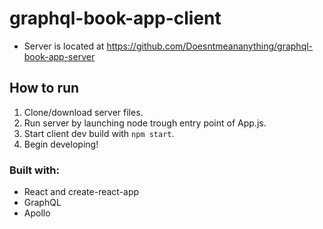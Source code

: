 # graphql-book-app-client

- Server is located at https://github.com/Doesntmeananything/graphql-book-app-server

## How to run

1. Clone/download server files.
2. Run server by launching node trough entry point of App.js.
3. Start client dev build with `npm start`.
4. Begin developing!

### Built with:

- React and create-react-app
- GraphQL
- Apollo
